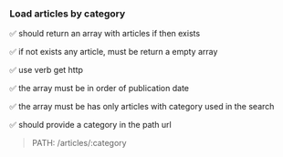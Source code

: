 ### Load articles by category

✅ should return an array with articles if then exists

✅ if not exists any article, must be return a empty array

✅ use verb get http

✅ the array must be in order of publication date

✅ the array must be has only articles with category used in the search

✅ should provide a category in the path url

> PATH: /articles/:category
